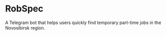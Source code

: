 # RobSpec
A Telegram bot that helps users quickly find temporary part-time jobs in the Novosibirsk region.
